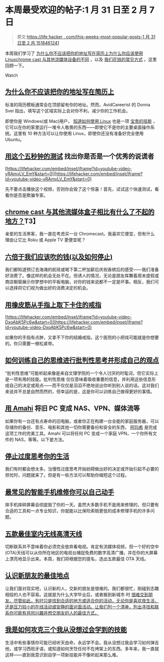 # 本周最受欢迎的帖子:1 月 31 日至 2 月 7 日

> 原文:[https://life hacker . com/this-weeks-most-popular-posts-1 月 31 日至 2 月 1518461241](https://lifehacker.com/this-weeks-most-popular-posts-january-31st-to-february-1518461241)

本周我们学习了 [为什么你不应该把你的地址写在简历上](https://lifehacker.com/why-you-shouldnt-put-your-address-on-your-resume-1516569421)[为什么你应该使用 Linux](http://lifehacker.com/top-10-uses-for-linux-even-if-your-main-pc-runs-window-1513172815)[chrome cast 与其他流媒体设备的不同](http://lifehacker.com/whats-so-great-about-the-chromecast-vs-other-streamin-1516646444) ，以及 [我们花钱的常见方式](http://lifehacker.com/six-times-we-blow-more-money-than-we-should-and-how-to-1515656181) 。这里回顾一下。

Watch

## [为什么你不应该把你的地址写在简历上](http://lifehacker.com/why-you-shouldnt-put-your-address-on-your-resume-1516569421)

标准的简历模板通常会在顶部留有你的地址。然而，AvidCareerist 的 Donna Svei 指出，填写这个区域实际上会对你不利，减少你的工作机会。

即使你是 Windows(或 Mac)用户， [知道如何使用 Linux](https://gizmodo.com/getting-started-with-linux-the-complete-guide-5778882) 也是一项 [宝贵的技能](http://lifehacker.com/top-10-computer-tricks-every-geek-should-know-500223907) ，它可以在你的家里运行一堆令人敬畏的东西——即使它不是你的主要桌面操作系统。这里有 10 种方法可以让你使用 Linux，即使你还没有准备好完全使用 Ubuntu。

## [用这个五秒钟的测试](http://lifehacker.com/find-out-if-youre-a-good-liar-or-not-with-this-five-se-1515891093) 找出你是否是一个优秀的说谎者

 [https://lifehacker.com/embed/inset/iframe?id=youtube-video-yRAmvLV_EmY&start=0](https://lifehacker.com/embed/inset/iframe?id=youtube-video-yRAmvLV_EmY&start=0) 

先不要点击播放这个视频，否则你会毁了这个惊喜！首先，试试这个快速测试，看看你是否是欺骗专家。

## [chrome cast 与其他流媒体盒子相比有什么了不起的地方？](http://lifehacker.com/whats-so-great-about-the-chromecast-vs-other-streamin-1516646444)T3】

亲爱的生活黑客，我一直在考虑买一台 Chromecast。我喜欢它便宜，但有什么理由让它比 Roku 或 Apple TV 更便宜呢？

## [六倍于我们应该吹的钱(以及如何停止)](http://lifehacker.com/six-times-we-blow-more-money-than-we-should-and-how-to-1515656181)

我们都知道预订去海滩的航班或喝下第二杯加薪后庆祝香槟后的感受——我们准备好消费了。像这样的机会无处不在。但诱人的情况，无论是朋友挥舞着周末度假或商店橱窗展示你梦想中的平板电脑，对你的钱来说都不一定是坏事。相反，我们可以选择将它们视为做出好的消费决定的机会。

## [用橡皮筋从手指上取下卡住的戒指](http://lifehacker.com/remove-a-stuck-ring-from-your-finger-with-an-elastic-ba-1515026883)

 [https://lifehacker.com/embed/inset/iframe?id=youtube-video-DxoAbK5Pc6w&start=0](https://lifehacker.com/embed/inset/iframe?id=youtube-video-DxoAbK5Pc6w&start=0) 

如果你的手指有点肿，又拿不下你的结婚戒指，这个医院的小把戏可能就是你想要的。你只需要一根松紧带。

## [如何训练自己的思维进行批判性思考并形成自己的观点](http://lifehacker.com/how-to-train-your-mind-to-think-critically-and-form-you-1516998286)

“批判性思维”可能听起来像是来自文理学院的一个令人讨厌的时髦词，但它实际上是一项有用的技能。批判性思维 仅仅意味着吸收重要的信息，并利用这些信息形成自己的决定或观点——而不仅仅是滔滔不绝地说出你听到别人说的话。这对我们来说并不总是自然而然的，但幸运的是，这是你可以训练自己做得更好的事情。

## [用 Amahi](http://lifehacker.com/turn-an-old-pc-into-a-nas-vpn-media-streamer-and-mor-1516484110) 将旧 PC 变成 NAS、VPN、媒体流等

如果你有一台还有点寿命的旧电脑，或者你正在构建一台全能的家庭服务器，可以存储你的备份、音乐、电影和其他一切你需要备份和安全的东西， [阿玛希](https://www.amahi.org/) 是完成这项工作的完美工具。Amahi 可以将任何 PC 变成一个家庭 VPN，一个你所有文件的 NAS，等等。以下是方法。

## [停止过度思考你的生活](http://lifehacker.com/stop-overthinking-your-life-1513416172)

我们有时都会想太多。当慢性过度思考开始妨碍做出好的决定或开始引起不必要的担忧时，问题就来了。但是有一些方法可以帮助你缩短这个过程。

## [最常见的智能手机维修你可以自己动手](http://lifehacker.com/the-most-common-smartphone-repairs-you-can-do-yourself-1515709328)

摔手机摔碎屏幕会彻底毁了你的一天。虽然大多数手机不是用来修理的，但只要有合适的工具和一点专业知识，你就能以比保险索赔更低的成本修理手机的许多问题。

## [五款最佳室内无线高清天线](http://lifehacker.com/five-best-indoor-over-the-air-hd-antennae-1513572532)

切断联系并不意味着你必须完全放弃看电视。肯定有流媒体视频，但一个好的空中(OTA)天线可以从你所在地区的电视台捕捉免费的数字高清广播，并在你的大屏幕上漂亮地显示出来。本周，我们将根据您的提名，选出五款最佳 OTA 天线。

## [认识新朋友的最佳地点](http://lifehacker.com/the-best-places-to-meet-new-people-1512814587)

让我们面对现实吧，认识新的人，交新的朋友是很难的。我们都很忙，刚碰到志趣相投的人也不容易。这就是为什么大学毕业后，或者搬到新城市 时 [很难交到朋友。尽管如此，有时只是找到合适的地方或适合你的活动，无论你是喜欢夜生活，还是压力较小的在线活动或安静的面对面活动。让我们列一个清单，列出寻找和联系你可能有共同兴趣并想交朋友的人的最佳方式。](https://lifehacker.com/the-stress-free-guide-to-settling-down-in-a-new-city-5798087)

## [我是如何攻克三个我从没想过会学到的技能](http://lifehacker.com/how-i-tackled-three-skills-i-never-thought-id-learn-1513489403)

生活中有些事情你可能已经听天由命，永远学不会。我从没想过我会学习如何弹吉他，或学习西班牙语，或知道如何烹饪任何不在烤架上的东西。多年来，我一直就这样——直到我意识到自学一项新技能并不像听起来那么难。